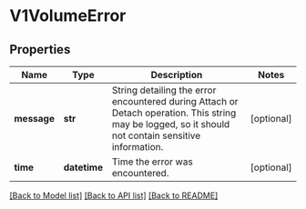 # V1VolumeError

## Properties
Name | Type | Description | Notes
------------ | ------------- | ------------- | -------------
**message** | **str** | String detailing the error encountered during Attach or Detach operation. This string may be logged, so it should not contain sensitive information. | [optional] 
**time** | **datetime** | Time the error was encountered. | [optional] 

[[Back to Model list]](../README.md#documentation-for-models) [[Back to API list]](../README.md#documentation-for-api-endpoints) [[Back to README]](../README.md)


